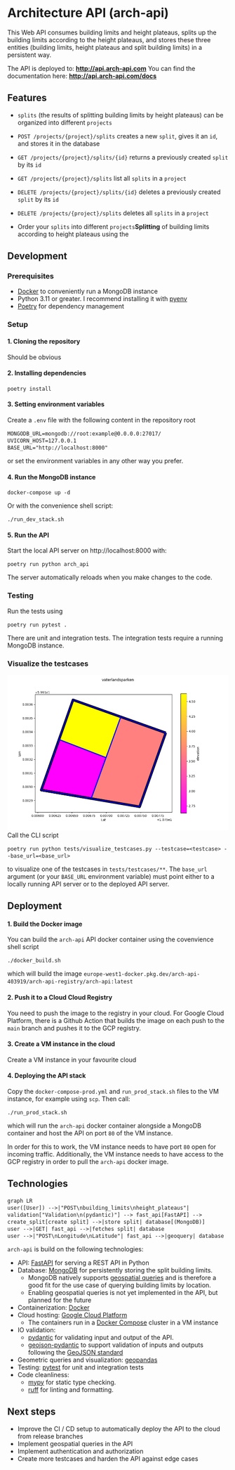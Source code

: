 # Architecture API (arch-api)
This Web API consumes building limits and height plateaus, splits up the building limits according to the height plateaus, and stores these three entities (building limits, height plateaus and split building limits) in a persistent way.

The API is deployed to: **http://api.arch-api.com**
You can find the documentation here: **http://api.arch-api.com/docs**

## Features
- `splits` (the results of splitting building limits by height plateaus) can be organized into different `projects`
- `POST /projects/{project}/splits` creates a new `split`, gives it an `id`, and stores it in the database
- `GET /projects/{project}/splits/{id}` returns a previously created `split` by its `id`
- `GET /projects/{project}/splits` list all `splits` in a `project`
- `DELETE /projects/{project}/splits/{id}` deletes a previously created `split` by its `id`
- `DELETE /projects/{project}/splits` deletes all `splits` in a `project`

- Order your `splits` into different `projects`**Splitting** of building limits according to height plateaus using the

## Development
### Prerequisites
- [Docker](https://www.docker.com/) to conveniently run a MongoDB instance
- Python 3.11 or greater. I recommend installing it with [pyenv](https://github.com/pyenv/pyenv)
- [Poetry](https://python-poetry.org/) for dependency management

### Setup
#### 1. Cloning the repository
Should be obvious

#### 2. Installing dependencies
```
poetry install
```
#### 3. Setting environment variables
Create a `.env` file with the following content in the repository root
```
MONGODB_URL=mongodb://root:example@0.0.0.0:27017/
UVICORN_HOST=127.0.0.1
BASE_URL="http://localhost:8000"
```
or set the environment variables in any other way you prefer.

#### 4. Run the MongoDB instance
```
docker-compose up -d
```
Or with the convenience shell script:
```
./run_dev_stack.sh
```

#### 5. Run the API
Start the local API server on http://localhost:8000 with:
```
poetry run python arch_api
```
The server automatically reloads when you make changes to the code.

### Testing
Run the tests using
```
poetry run pytest .
```
There are unit and integration tests. The integration tests require a running MongoDB instance.

### Visualize the testcases
![title](images/vaterlandsparken.png)
Call the CLI script
```
poetry run python tests/visualize_testcases.py --testcase=<testcase> --base_url=<base_url>
```
to visualize one of the testcases in `tests/testcases/**`.
The `base_url` argument (or your `BASE_URL` environment variable) must point either to a locally running API server or to the deployed API server.

## Deployment
#### 1. Build the Docker image
You can build the `arch-api` API docker container using the covenvience shell script
```
./docker_build.sh
```
which will build the image `europe-west1-docker.pkg.dev/arch-api-403919/arch-api-registry/arch-api:latest`
#### 2. Push it to a Cloud Cloud Registry
You need to push the image to the registry in your cloud.
For Google Cloud Platform, there is a Github Action that builds the image on each push to the `main` branch and pushes it to the GCP registry.

#### 3. Create a VM instance in the cloud
Create a VM instance in your favourite cloud

#### 4. Deploying the API stack
Copy the `docker-compose-prod.yml` and `run_prod_stack.sh` files to the VM instance, for example using `scp`. Then call:
```
./run_prod_stack.sh
```
which will run the `arch-api` docker container alongside a MongoDB container and host the API on port `80` of the VM instance.

In order for this to work, the VM instance needs to have port `80` open for incoming traffic.
Additionally, the VM instance needs to have access to the GCP registry in order to pull the `arch-api` docker image.

## Technologies
```mermaid
graph LR
user([User]) -->|"POST\nbuilding_limits\nheight_plateaus"| validation["Validation\n(pydantic)"] --> fast_api[FastAPI] --> create_split[create split] -->|store split| database[(MongoDB)]
user -->|GET| fast_api -->|fetches split| database
user -->|"POST\nLongitude\nLatitude"| fast_api -->|geoquery| database
```

`arch-api` is build on the following technologies:
- API: [FastAPI](https://fastapi.tiangolo.com/) for serving a REST API in Python
- Database: [MongoDB](https://www.mongodb.com/) for persistently storing the split building limits.
    - MongoDB natively supports [geospatial queries](https://www.mongodb.com/docs/manual/geospatial-queries/) and is therefore a good fit for the use case of querying building limits by location.
    - Enabling geospatial queries is not yet implemented in the API, but planned for the future
- Containerization: [Docker](https://www.docker.com/)
- Cloud hosting: [Google Cloud Platform](https://cloud.google.com/)
    - The containers run in a [Docker Compose](https://docs.docker.com/compose/) cluster in a VM instance
- IO validation:
    - [pydantic](https://docs.pydantic.dev/latest/) for validating input and output of the API.
    - [geojson-pydantic](https://github.com/developmentseed/geojson-pydantic) to support validation of inputs and outputs following the [GeoJSON standard](https://datatracker.ietf.org/doc/html/rfc7946)
- Geometric queries and visualization: [geopandas](https://geopandas.org/)
- Testing: [pytest](https://docs.pytest.org) for unit and integration tests
- Code cleanliness:
    - [mypy](https://mypy-lang.org/) for static type checking.
    - [ruff](https://github.com/astral-sh/ruff) for linting and formatting.

## Next steps
- Improve the CI / CD setup to automatically deploy the API to the cloud from release branches
- Implement geospatial queries in the API
- Implement authentication and authorization
- Create more testcases and harden the API against edge cases
